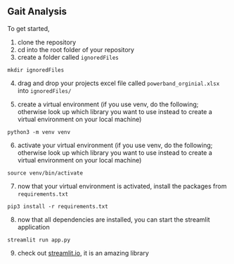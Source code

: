 ## Gait Analysis

To get started, 

1. clone the repository
2. cd into the root folder of your repository
3. create a folder called `ignoredFiles`

```
mkdir ignoredFiles
```

4. drag and drop your projects excel file called `powerband_orginial.xlsx` into `ignoredFiles/`

5. create a virtual environment (if you use venv, do the following; otherwise look up which library you want to use instead to create a virtual environment on your local machine)

```
python3 -m venv venv
```

6. activate your virtual environment (if you use venv, do the following; otherwise look up which library you want to use instead to create a virtual environment on your local machine)

```
source venv/bin/activate
```

7. now that your virtual environment is activated, install the packages from `requirements.txt`

```
pip3 install -r requirements.txt
```

8. now that all dependencies are installed, you can start the streamlit application

```
streamlit run app.py
```

9. check out [streamlit.io](https://streamlit.io/), it is an amazing library

